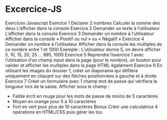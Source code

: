 # Excercice-JS
Exercices Javascript
Exercice 1
Déclarer 2 nombres
Calculer la somme des deux
L’afficher dans la console
Exercice 2
Demander un texte à l’utilisateur
L’afficher dans la console
Exercice 3
Demander un nombre à l’utilisateur
Afficher dans la console « Positif ou nul » ou « Négatif »
Exercice 4
Demander un nombre à l’utilisateur
Afficher dans la console les multiples de ce nombre entre 1 et 1000 
Exemple : 
L’utilisateur donne 5, on devra afficher 5, 10, 15, 20, 25 … 995, 1000 
Exercice 5
Reprendre l’exercice 1 avec l’utilisation d’un champ input dans la page (pour le nombre), un bouton 
pour valider et afficher les multiples dans la page HTML également 
Exercice 6
En utilisant les images du dossier 1, créer un diaporama qui défilera uniquement en cliquant sur des 
flèches positionnées à gauche et à droite 
Exercice 7
Créer un formulaire avec 1 champ mot de passe qui vérifiera la longueur lors de la saisie. 
Afficher sous le champ : 
- Faible écrit en rouge pour les mots de passe de moins de 5 caractères 
- Moyen en orange pour 5 à 10 caractères 
- Fort en vert pour plus de 10 caractères 
Bonus 
Créer une calculatrice 4 opérations en HTML/CSS puis gérer les tou
